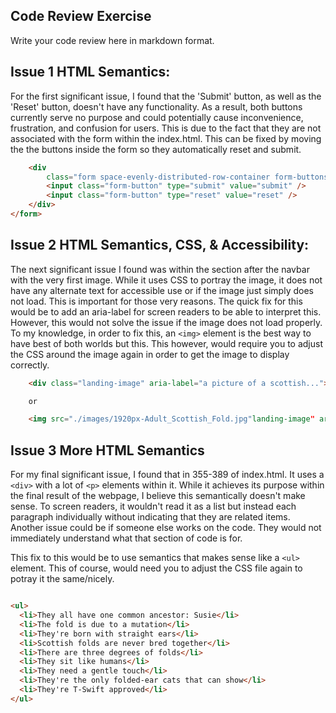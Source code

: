 ## Code Review Exercise

Write your code review here in markdown format. 

## Issue 1 HTML Semantics: ##

For the first significant issue, I found that the 'Submit' button, as well as the 'Reset' button, doesn't have any functionality. As a result, both buttons currently serve no purpose and could potentially cause inconvenience, frustration, and confusion for users. This is due to the fact that they are not associated with the form within the index.html. This can be fixed by moving the the buttons inside the form so they automatically reset and submit.

```html
    <div
        class="form space-evenly-distributed-row-container form-buttons-container">
        <input class="form-button" type="submit" value="submit" />
        <input class="form-button" type="reset" value="reset" />
    </div>
</form>
```

## Issue 2 HTML Semantics, CSS, & Accessibility: ##

The next significant issue I found was within the section after the navbar with the very first image. While it uses CSS to portray the image, it does not have any alternate text for accessible use or if the image just simply does not load. This is important for those very reasons. The quick fix for this would be to add an aria-label for screen readers to be able to interpret this. However, this would not solve the issue if the image does not load properly. To my knowledge, in order to fix this, an `<img>` element is the best way to have best of both worlds but this. This however, would require you to adjust the CSS around the image again in order to get the image to display correctly.

```html
    <div class="landing-image" aria-label="a picture of a scottish..."></div>

    or

    <img src="./images/1920px-Adult_Scottish_Fold.jpg"landing-image" aria-label="a picture of a scottish..." alt="a picture of a scottish...">

```

## Issue 3 More HTML Semantics ##

For my final significant issue, I found that in 355-389 of index.html. It uses a `<div>` with a lot of `<p>` elements within it. While it achieves its purpose within the final result of the webpage, I believe this semantically doesn't make sense. To screen readers, it wouldn't read it as a list but instead each paragraph individually without indicating that they are related items. Another issue could be if someone else works on the code. They would not immediately understand what that section of code is for. 

This fix to this would be to use semantics that makes sense like a `<ul>` element. This of course, would need you to adjust the CSS file again to potray it the same/nicely.

```html

<ul>
  <li>They all have one common ancestor: Susie</li>
  <li>The fold is due to a mutation</li>
  <li>They're born with straight ears</li>
  <li>Scottish folds are never bred together</li>
  <li>There are three degrees of folds</li>
  <li>They sit like humans</li>
  <li>They need a gentle touch</li>
  <li>They're the only folded-ear cats that can show</li>
  <li>They're T-Swift approved</li>
</ul>

```